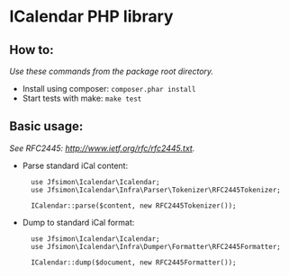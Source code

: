ICalendar PHP library
=====================

How to:
-------

_Use these commands from the package root directory._

- Install using composer: `composer.phar install`
- Start tests with make: `make test`

Basic usage:
------------

_See RFC2445: http://www.ietf.org/rfc/rfc2445.txt._

- Parse standard iCal content:

        use Jfsimon\Icalendar\Icalendar;
        use Jfsimon\Icalendar\Infra\Parser\Tokenizer\RFC2445Tokenizer;

        ICalendar::parse($content, new RFC2445Tokenizer());

- Dump to standard iCal format:

        use Jfsimon\Icalendar\Icalendar;
        use Jfsimon\Icalendar\Infra\Dumper\Formatter\RFC2445Formatter;

        ICalendar::dump($document, new RFC2445Formatter());

